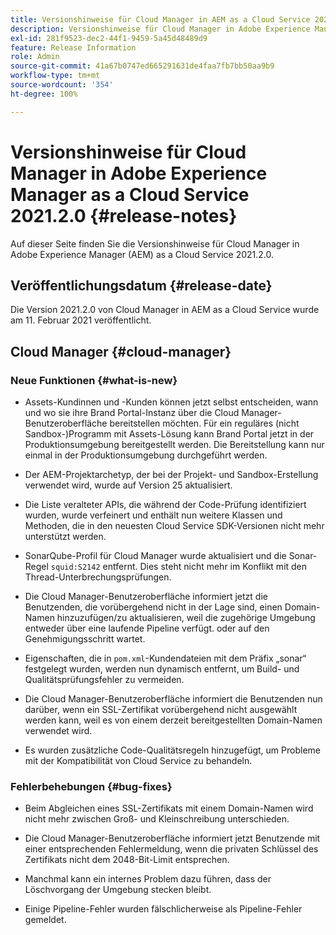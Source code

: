 ```yaml
---
title: Versionshinweise für Cloud Manager in AEM as a Cloud Service 2021.2.0
description: Versionshinweise für Cloud Manager in Adobe Experience Manager (AEM) as a Cloud Service Version 2021.2.0
exl-id: 281f9523-dec2-44f1-9459-5a45d48489d9
feature: Release Information
role: Admin
source-git-commit: 41a67b0747ed665291631de4faa7fb7bb50aa9b9
workflow-type: tm+mt
source-wordcount: '354'
ht-degree: 100%

---
```


# Versionshinweise für Cloud Manager in Adobe Experience Manager as a Cloud Service 2021.2.0 {#release-notes}

Auf dieser Seite finden Sie die Versionshinweise für Cloud Manager in Adobe Experience Manager (AEM) as a Cloud Service 2021.2.0.

## Veröffentlichungsdatum {#release-date}

Die Version 2021.2.0 von Cloud Manager in AEM as a Cloud Service wurde am 11. Februar 2021 veröffentlicht.

## Cloud Manager {#cloud-manager}

### Neue Funktionen {#what-is-new}

* Assets-Kundinnen und -Kunden können jetzt selbst entscheiden, wann und wo sie ihre Brand Portal-Instanz über die Cloud Manager-Benutzeroberfläche bereitstellen möchten. Für ein reguläres (nicht Sandbox-)Programm mit Assets-Lösung kann Brand Portal jetzt in der Produktionsumgebung bereitgestellt werden. Die Bereitstellung kann nur einmal in der Produktionsumgebung durchgeführt werden.

* Der AEM-Projektarchetyp, der bei der Projekt- und Sandbox-Erstellung verwendet wird, wurde auf Version 25 aktualisiert.

* Die Liste veralteter APIs, die während der Code-Prüfung identifiziert wurden, wurde verfeinert und enthält nun weitere Klassen und Methoden, die in den neuesten Cloud Service SDK-Versionen nicht mehr unterstützt werden.

* SonarQube-Profil für Cloud Manager wurde aktualisiert und die Sonar-Regel `squid:S2142` entfernt. Dies steht nicht mehr im Konflikt mit den Thread-Unterbrechungsprüfungen.

* Die Cloud Manager-Benutzeroberfläche informiert jetzt die Benutzenden, die vorübergehend nicht in der Lage sind, einen Domain-Namen hinzuzufügen/zu aktualisieren, weil die zugehörige Umgebung entweder über eine laufende Pipeline verfügt.  oder auf den Genehmigungsschritt wartet.

* Eigenschaften, die in `pom.xml`-Kundendateien mit dem Präfix „sonar“ festgelegt wurden, werden nun dynamisch entfernt, um Build- und Qualitätsprüfungsfehler zu vermeiden.

* Die Cloud Manager-Benutzeroberfläche informiert die Benutzenden nun darüber, wenn ein SSL-Zertifikat vorübergehend nicht ausgewählt werden kann, weil es von einem derzeit bereitgestellten Domain-Namen verwendet wird.

* Es wurden zusätzliche Code-Qualitätsregeln hinzugefügt, um Probleme mit der Kompatibilität von Cloud Service zu behandeln.

### Fehlerbehebungen {#bug-fixes}

* Beim Abgleichen eines SSL-Zertifikats mit einem Domain-Namen wird nicht mehr zwischen Groß- und Kleinschreibung unterschieden.

* Die Cloud Manager-Benutzeroberfläche informiert jetzt Benutzende mit einer entsprechenden Fehlermeldung, wenn die privaten Schlüssel des Zertifikats nicht dem 2048-Bit-Limit entsprechen.

* Manchmal kann ein internes Problem dazu führen, dass der Löschvorgang der Umgebung stecken bleibt.

* Einige Pipeline-Fehler wurden fälschlicherweise als Pipeline-Fehler gemeldet.
